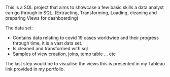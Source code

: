 This is a SQL project that aims to showcase a few basic skills a data analyst can go through in SQL. (Extracting, Transforming, Loading, cleaning and preparing Views for dashboarding)

The data set:
- Contains data relating to covid 19 cases worldwide and their progress through time, it is a vast data set.
- Is cleaned and transformed with sql
- Samples of view creation, joins, temp table ... etc 


The last step would be to visualise the views this is presented in my Tableau link provided in my portfolio. 
